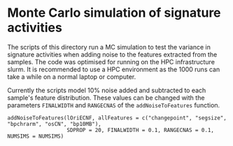 # Monte Carlo simulation of signature activities

The scripts of this directory run a MC simulation to test the variance in signature activities when adding noise to the features extracted from the samples. The code was optimised for running on the HPC infrastructure slurm. It is recommended to use a HPC environment as the 1000 runs can take a while on a normal laptop or computer.

Currently the scripts model 10% noise added and subtracted to each sample's feature distribution. These values can be changed with the parameters `FINALWIDTH` and `RANGECNAS` of the `addNoiseToFeatures` function. 

```
addNoiseToFeatures(lOriECNF, allFeatures = c("changepoint", "segsize", "bpchrarm", "osCN", "bp10MB"),
                   SDPROP = 20, FINALWIDTH = 0.1, RANGECNAS = 0.1, NUMSIMS = NUMSIMS) 
```
